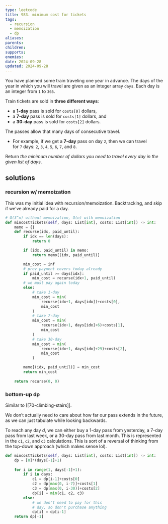 ```yaml
---
type: leetcode
title: 983. minimum cost for tickets
tags:
  - recursion
  - memoization
  - dp
aliases: 
parents: 
children: 
supports: 
enemies: 
date: 2024-09-28
updated: 2024-09-28
---
```


You have planned some train traveling one year in advance. The days of the year in which you will travel are given as an integer array `days`. Each day is an integer from `1` to `365`.

Train tickets are sold in **three different ways**:

- a **1-day** pass is sold for `costs[0]` dollars,
- a **7-day** pass is sold for `costs[1]` dollars, and
- a **30-day** pass is sold for `costs[2]` dollars.

The passes allow that many days of consecutive travel.

- For example, if we get a **7-day** pass on day `2`, then we can travel for `7` days: `2`, `3`, `4`, `5`, `6`, `7`, and `8`.

Return _the minimum number of dollars you need to travel every day in the given list of days_.

## solutions

### recursion w/ memoization

This was my initial idea with recursion/memoization. Backtracking, and skip if we’ve already paid for a day.

```python
# O(3^n) without memoization, O(n) with memoization
def mincostTickets(self, days: List[int], costs: List[int]) -> int:
	memo = {}
	def recurse(idx, paid_until):
		if idx == len(days):
			return 0

		if (idx, paid_until) in memo:
			return memo[(idx, paid_until)]

		min_cost = inf
		# prev payment covers today already
		if paid_until >= days[idx]:
			min_cost = recurse(idx+1, paid_until)
		# we must pay again today
		else:
			# take 1-day
			min_cost = min(
				recurse(idx+1, days[idx])+costs[0],
				min_cost
			)
			# take 7-day
			min_cost = min(
				recurse(idx+1, days[idx]+6)+costs[1],
				min_cost
			)
			# take 30-day
			min_cost = min(
				recurse(idx+1, days[idx]+29)+costs[2],
				min_cost
			)

		memo[(idx, paid_until)] = min_cost
		return min_cost
	  
	return recurse(0, 0)
```

### bottom-up dp

Similar to [[70-climbing-stairs]].

We don’t actually need to care about how far our pass extends in the future, as we can just tabulate while looking backwards.

To reach any day $d$, we can either buy a 1-day pass from yesterday, a 7-day pass from last week, or a 30-day pass from last month. This is represented in the `c1`, `c2`, and `c3` calculations. This is sort of a reversal of thinking from the top-down approach (which makes sense lol).

```python
def mincostTickets(self, days: List[int], costs: List[int]) -> int:
	dp = [0]*(days[-1]+1)
	  
	for i in range(1, days[-1]+1):
		if i in days:
			c1 = dp[i-1]+costs[0]
			c2 = dp[max(0, i-7)]+costs[1]
			c3 = dp[max(0, i-30)]+costs[2]
			dp[i] = min(c1, c2, c3)
		else:
			# we don't need to pay for this
			# day, so don't purchase anything
			dp[i] = dp[i-1]
	return dp[-1]
```
